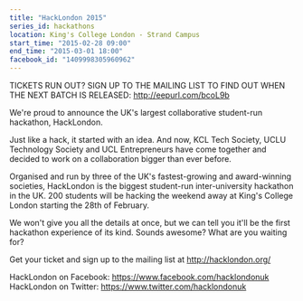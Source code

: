 ```yaml
---
title: "HackLondon 2015"
series_id: hackathons
location: King's College London - Strand Campus
start_time: "2015-02-28 09:00"
end_time: "2015-03-01 18:00"
facebook_id: "1409998305960962"
---
```


TICKETS RUN OUT? SIGN UP TO THE MAILING LIST TO FIND OUT WHEN THE NEXT BATCH IS RELEASED:
<http://eepurl.com/bcoL9b>

We're proud to announce the UK's largest collaborative student-run hackathon, HackLondon.

Just like a hack, it started with an idea. And now, KCL Tech Society, UCLU Technology Society and UCL Entrepreneurs have come together and decided to work on a collaboration bigger than ever before.

Organised and run by three of the UK's fastest-growing and award-winning societies, HackLondon is the biggest student-run inter-university hackathon in the UK. 200 students will be hacking the weekend away at King's College London starting the 28th of February.

We won't give you all the details at once, but we can tell you it'll be the first hackathon experience of its kind.
Sounds awesome? What are you waiting for? 

Get your ticket and sign up to the mailing list at <http://hacklondon.org/>

HackLondon on Facebook: <https://www.facebook.com/hacklondonuk>
HackLondon on Twitter: <https://www.twitter.com/hacklondonuk>